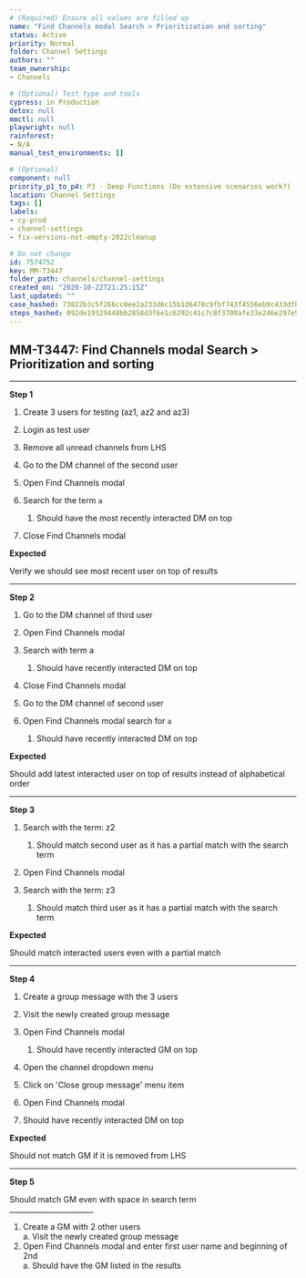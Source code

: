 ```yaml
---
# (Required) Ensure all values are filled up
name: "Find Channels modal Search > Prioritization and sorting"
status: Active
priority: Normal
folder: Channel Settings
authors: ""
team_ownership: 
- Channels

# (Optional) Test type and tools
cypress: in Production
detox: null
mmctl: null
playwright: null
rainforest: 
- N/A
manual_test_environments: []

# (Optional)
component: null
priority_p1_to_p4: P3 - Deep Functions (Do extensive scenarios work?)
location: Channel Settings
tags: []
labels: 
- cy-prod
- channel-settings
- fix-versions-not-empty-2022cleanup

# Do not change
id: 7574752
key: MM-T3447
folder_path: channels/channel-settings
created_on: "2020-10-22T21:25:15Z"
last_updated: ""
case_hashed: 73822b3c5f266cc0ee2a233d6c15b1d6478c9fbf743f4556eb9c433dfb17d779b411bf6800b209d0bdfc677f00d527b5
steps_hashed: 092de19329448bb2858d3f6e1c6292c41c7c8f3700afe33e246e297e917b00fa0d9d19dc2dd621edfe2fdaf43cdea893
---
```


## MM-T3447: Find Channels modal Search > Prioritization and sorting

---

**Step 1**

1. Create 3 users for testing (az1, az2 and az3)

2. Login as test user

3. Remove all unread channels from LHS

4. Go to the DM channel of the second user 

5. Open Find Channels modal

6. Search for the term `a`

   1. Should have the most recently interacted DM on top

7. Close Find Channels modal

**Expected**

Verify we should see most recent user on top of results

---

**Step 2**

1. Go to the DM channel of third user

2. Open Find Channels modal 

3. Search with term a

   1. Should have recently interacted DM on top

4. Close Find Channels modal

5. Go to the DM channel of second user

6. Open Find Channels modal search for `a`

   1. Should have recently interacted DM on top

**Expected**

Should add latest interacted user on top of results instead of alphabetical order

---

**Step 3**

1. Search with the term: z2

   1. Should match second user as it has a partial match with the search term

2. Open Find Channels modal

3. Search with the term: z3

   1. Should match third user as it has a partial match with the search term

**Expected**

Should match interacted users even with a partial match

---

**Step 4**

1. Create a group message with the 3 users

2. Visit the newly created group message

3. Open Find Channels modal

   1. Should have recently interacted GM on top

4. Open the channel dropdown menu

5. Click on 'Close group message' menu item

6. Open Find Channels modal

7. Should have recently interacted DM on top

**Expected**

Should not match GM if it is removed from LHS

---

**Step 5**

Should match GM even with space in search term\
\_\_\_\_\_\_\_\_\_\_\_\_\_\_\_\_\_\_\_\_\_\_\_

1. Create a GM with 2 other users
   \
   a. Visit the newly created group message
2. Open Find Channels modal and enter first user name and beginning of 2nd
   \
   a. Should have the GM listed in the results
